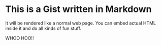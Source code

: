 # This is a Gist written in Markdown

It will be rendered like a normal web page. You can embed actual HTML inside it
and do all kinds of fun stuff.


WHOO HOO!!